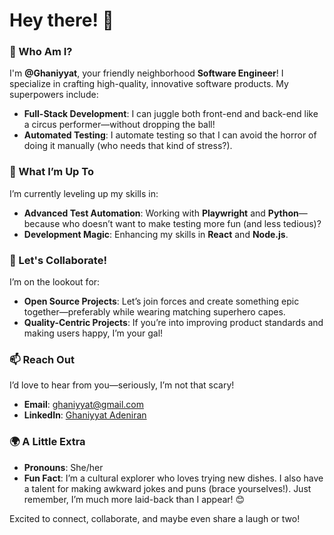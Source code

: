 # Hey there! 👋

### 🌟 Who Am I? 
I'm **@Ghaniyyat**, your friendly neighborhood **Software Engineer**! I specialize in crafting high-quality, innovative software products. My superpowers include:
- **Full-Stack Development**: I can juggle both front-end and back-end like a circus performer—without dropping the ball!
- **Automated Testing**: I automate testing so that I can avoid the horror of doing it manually (who needs that kind of stress?).

### 🔧 What I’m Up To  
I’m currently leveling up my skills in: 
- **Advanced Test Automation**: Working with **Playwright** and **Python**—because who doesn’t want to make testing more fun (and less tedious)?
- **Development Magic**: Enhancing my skills in **React** and **Node.js**.

### 🤝 Let's Collaborate!
I’m on the lookout for:
- **Open Source Projects**: Let’s join forces and create something epic together—preferably while wearing matching superhero capes.
- **Quality-Centric Projects**: If you’re into improving product standards and making users happy, I’m your gal!

### 📫 Reach Out 
I’d love to hear from you—seriously, I’m not that scary!  
- **Email**: [ghaniyyat@gmail.com](mailto:ghaniyyat@gmail.com)  
- **LinkedIn**: [Ghaniyyat Adeniran](https://www.linkedin.com/in/ghaniyyat-adeniran-40b978245)

### 🌍 A Little Extra
- **Pronouns**: She/her
- **Fun Fact**: I’m a cultural explorer who loves trying new dishes. I also have a talent for making awkward jokes and puns (brace yourselves!). Just remember, I’m much more laid-back than I appear! 😊

Excited to connect, collaborate, and maybe even share a laugh or two!
